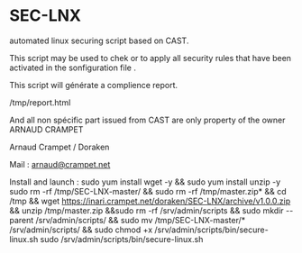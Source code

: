 SEC-LNX
===============

automated linux securing script based on CAST.

This script may be used to chek or to apply all security rules that have been 
activated in the sonfiguration file . 

This script will générate a complience report. 

/tmp/report.html

And all non spécific part issued from CAST are only property of the owner 
ARNAUD CRAMPET


Arnaud Crampet / Doraken


Mail : arnaud@crampet.net



Install and launch : 
sudo yum install wget -y && sudo yum install unzip -y 
sudo rm -rf /tmp/SEC-LNX-master/ && sudo rm -rf /tmp/master.zip* && cd /tmp  && wget https://inari.crampet.net/doraken/SEC-LNX/archive/v1.0.0.zip && unzip /tmp/master.zip &&sudo rm -rf /srv/admin/scripts && sudo mkdir --parent /srv/admin/scripts/ && sudo mv /tmp/SEC-LNX-master/* /srv/admin/scripts/ && sudo chmod +x /srv/admin/scripts/bin/secure-linux.sh
sudo /srv/admin/scripts/bin/secure-linux.sh